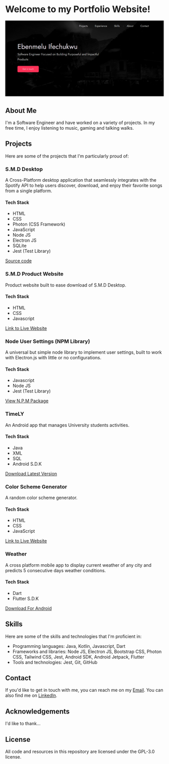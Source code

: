 # Welcome to my Portfolio Website!

<div  align="center" style="border-bottom: none">
    <a href="https://noahweasley.github.io">
      <img src="assets/images/Portfolio Preview.png?raw=true"/>
    </a>
</div>

## About Me

I'm a Software Engineer and have worked on a variety of projects. In my free time, I enjoy listening to music, gaming and talking walks.

## Projects

Here are some of the projects that I'm particularly proud of:

### S.M.D Desktop

A Cross-Platform desktop application that seamlessly
integrates with the Spotify API to help users discover,
download, and enjoy their favorite songs from a single
platform.

#### Tech Stack

- HTML
- CSS
- Photon (CSS Framework)
- JavaScript
- Node JS
- Electron JS
- SQLite
- Jest (Test Library)

[Source code](https://github.com/noahweasley/SMD-Desktop "View source code on GitHub")

### S.M.D Product Website

Product website built to ease download of S.M.D Desktop.

#### Tech Stack

- HTML
- CSS
- Javascript

[Link to Live Website](https://noahweasley.github.io/SMD-Desktop/website "View Live website")

### Node User Settings (NPM Library)

A universal but simple node library to implement user
settings, built to work with Electron.js with little or no
configurations.

#### Tech Stack

- Javascript
- Node JS
- Jest (Test Library)

[View N.P.M Package](https://www.npmjs.com/package/node-user-settings "View N.P.M Package")

### TimeLY

An Android app that manages University students activities.

#### Tech Stack

- Java
- XML
- SQL
- Android S.D.K

[Download Latest Version](https://github.com/noahweasley/TimeLY/releases/download/v1.2.0/TimeLY_v1.2.0.apk "Download Latest Version")

### Color Scheme Generator

A random color scheme generator.

#### Tech Stack

- HTML
- CSS
- JavaScript

[Link to Live Website](https://noahweasley.github.io/Color-Scheme-Generator-V2/ "Link to Live website")

### Weather

A cross platform mobile app to display current weather of any city and predicts 5 consecutive days weather conditions.

#### Tech Stack

- Dart
- Flutter S.D.K

[Download For Android](https://github.com/noahweasley/Weather/releases/download/v0.1.0/weather.apk "Download for Android")

## Skills

Here are some of the skills and technologies that I'm proficient in:

- Programming languages: Java, Kotlin, Javascript, Dart
- Frameworks and libraries: Node JS, Electron JS, Bootstrap CSS, Photon CSS, Tailwind CSS, Jest, Android SDK, Android Jetpack, Flutter
- Tools and technologies: Jest, Git, GitHub

## Contact

If you'd like to get in touch with me, you can reach me on my [Email](mailto:iebenmelu@gmail.com). You can also find me on [LinkedIn](https://www.linkedin.com/in/ebenmelu-ifechukwu).

## Acknowledgements

I'd like to thank...

## License

All code and resources in this repository are licensed under the GPL-3.0 license.
